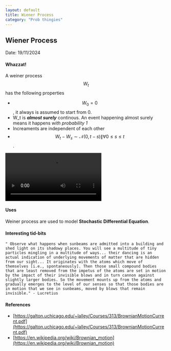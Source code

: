 ```yaml
---
layout: default
title: Wiener Process
category: "Prob thingies"
---
```

## Wiener Process

Date: 19/11/2024

#### Whazzat!

A weiner process $$ W_t $$ has the following properties 
 - $$ W_0 = 0 $$, it always is assumed to start from 0. 
 - W_t is ***almost surely*** continous. An event happening almost surely means it happens _with probability 1_
 - Increaments are independent of each other
 - $$ W_t - W_s \sim \mathcal{N}(0, t-s) \| \forall 0 \leq s \leq t  $$. 
  

<video controls>
  <source src="https://upload.wikimedia.org/wikipedia/commons/transcoded/a/a9/2D_Random_Walk_400x400.ogv/2D_Random_Walk_400x400.ogv.360p.vp9.webm" type="video/webm">
  Your browser does not support the video tag.
</video>
  
#### Uses

Weiner process are used to model **Stochastic Differential Equation**.


#### Interesting tid-bits

    " Observe what happens when sunbeams are admitted into a building and shed light on its shadowy places. You will see a multitude of tiny particles mingling in a multitude of ways... their dancing is an actual indication of underlying movements of matter that are hidden from our sight... It originates with the atoms which move of themselves [i.e., spontaneously]. Then those small compound bodies that are least removed from the impetus of the atoms are set in motion by the impact of their invisible blows and in turn cannon against slightly larger bodies. So the movement mounts up from the atoms and gradually emerges to the level of our senses so that those bodies are in motion that we see in sunbeams, moved by blows that remain invisible." - Lucretius 



#### References
- [https://galton.uchicago.edu/~lalley/Courses/313/BrownianMotionCurrent.pdf](https://galton.uchicago.edu/~lalley/Courses/313/BrownianMotionCurrent.pdf)
- [https://en.wikipedia.org/wiki/Brownian_motion](https://en.wikipedia.org/wiki/Brownian_motion)